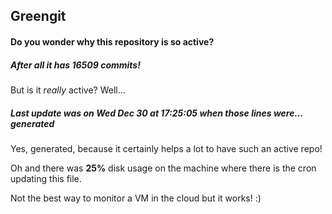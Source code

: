 ## Greengit

#### Do you wonder why this repository is so active?

##### After all it has 16509 commits!

But is it *really* active? Well...

##### Last update was on Wed Dec 30 at 17:25:05 when those lines were... generated

Yes, generated, because it certainly helps a lot to have such an active repo!

Oh and there was **25%** disk usage on the machine
where there is the cron updating this file.

Not the best way to monitor a VM in the cloud but it works! :)
